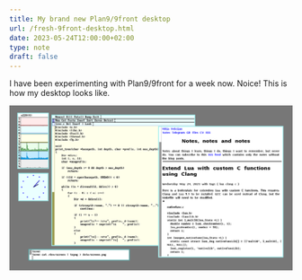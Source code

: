 ```yaml
---
title: My brand new Plan9/9front desktop
url: /fresh-9front-desktop.html
date: 2023-05-24T12:00:00+02:00
type: note
draft: false
---
```


I have been experimenting with Plan9/9front for a week now. Noice! This is how
my desktop looks like.

![9front desktop](/assets/notes/9front-desktop.png)

